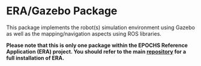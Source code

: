 # ERA/Gazebo Package

This package implements the robot(s) simulation environment using Gazebo as well as the mapping/navigation aspects using ROS libraries.

**Please note that this is only one package within the EPOCHS Reference Application (ERA) project. You should refer to the main <a href="https://github.ibm.com/ERA/era" target="_blank">repository</a> for a full installation of ERA.** 
